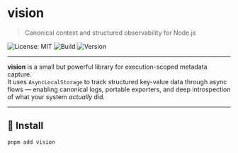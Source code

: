 # vision

> Canonical context and structured observability for Node.js

![License: MIT](https://img.shields.io/badge/License-MIT-blue.svg)
![Build](https://img.shields.io/github/actions/workflow/status/rodrigosasaki/vision/test.yml?branch=main)
![Version](https://img.shields.io/npm/v/vision?label=version)

---

**vision** is a small but powerful library for execution-scoped metadata capture.  
It uses `AsyncLocalStorage` to track structured key-value data through async flows — enabling canonical logs, portable exporters, and deep introspection of what your system _actually_ did.

---

## 🚀 Install

```bash
pnpm add vision
```
